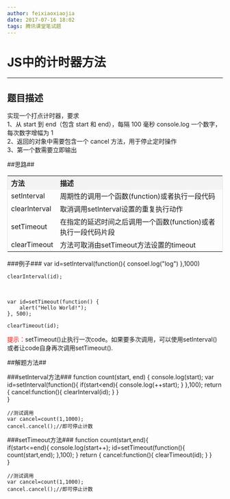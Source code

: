 ```yaml
---
author: feixiaoxiaojia
date: 2017-07-16 18:02
tags: 腾讯课堂笔试题
---
```

# JS中的计时器方法 #

----------

## 题目描述 ##
实现一个打点计时器，要求 <br>
1、从 start 到 end（包含 start 和 end），每隔 100 毫秒 console.log 一个数字，每次数字增幅为 1 <br>
2、返回的对象中需要包含一个 cancel 方法，用于停止定时操作<br>
3、第一个数需要立即输出<br>

##思路##
<table cellspacing="0" style="border:1px solid #e6e6e6;text-align:left">
<tr style="background-color:#F3F3F3;">
	<th>方法</th>
	<th>描述</th>
</tr>
<tr>
	<td>setInterval</td>
	<td>周期性的调用一个函数(function)或者执行一段代码</td>
</tr>
<tr>
	<td>clearInterval</td>
	<td>取消调用setInterval设置的重复执行动作</td>
</tr>
<tr>
	<td>setTimeout</td>
	<td>在指定的延迟时间之后调用一个函数(function)或者执行一段代码片段</td>
</tr>
<tr>
	<td>clearTimeout</td>
	<td>方法可取消由setTimeout方法设置的timeout</td>
</tr>
</table>
###例子###
    var id=setInterval(function(){	
		consoel.log("log")
	},1000)

	clearInterval(id);
<br>

    var id=setTimeout(function() {
    	alert("Hello World!");
	}, 500);

	clearTimeout(id);
<font color="red">提示：</font>setTimeout()止执行一次code。如果要多次调用，可以使用setInterval()或者让code自身再次调用setTimeout().

##解题方法##

###setInterval方法###
    function count(start, end) {
		console.log(start);
	    var id=setInterval(function(){
	        if(start<end){
	            console.log(++start);
	        }
	    },100);
	    return {
	    	cancel:function(){
	    		clearInterval(id);
	    	} 
	    }    
	}

	//测试调用
	var cancel=count(1,1000);
	cancel.cancel();//即可停止计数

###setTimeout方法###
    function count(start,end){	
		if(start<=end){
			console.log(start++);
			id=setTimeout(function(){
				count(start,end);
			},100);
		}
		return {
	    	cancel:function(){
	    		clearTimeout(id);
	    	} 
	    } 	
	}

	//测试调用
	var cancel=count(1,1000);
	cancel.cancel();//即可停止计数


